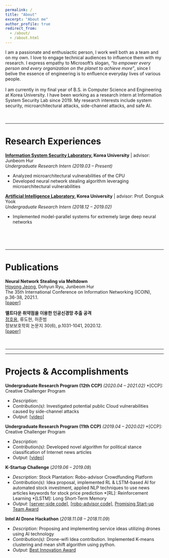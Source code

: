 ```yaml
---
permalink: /
title: "About"
excerpt: "About me"
author_profile: true
redirect_from: 
  - /about/
  - /about.html
---
```


I am a passionate and enthusiactic person, I work well both as a team and on my own. I love to engage technical audiences to influence them with my research. I express empathy to Microsoft’s slogan, *“to empower every person and every organization on the planet to achieve more”*, since I belive the essence of engineering is to enfluence everyday lives of various people.<br>
<br>
I am currently in my final year of B.S. in Computer Science and Engineering at Korea University. I have been working as a research intern at Information System Security Lab since 2019. My research interests include system security, microarchitectural attacks, side-channel attacks, and safe AI.
<br>
<br><br>

---
# Research Experiences
**[Information System Security Laboratory](http://isslab.korea.ac.kr/), Korea University** | advisor: Junbeom Hur<br>
_Undergraduate Research Intern (2019.03 – Present)_<br>
- Analyzed microarchitectural vulnerabilities of the CPU
- Developed neural network stealing algorithm leveraging microarchitectural vulnerabilities

**[Artificial Intelligence Laboratory](http://ai.korea.ac.kr/), Korea University** | advisor: Prof. Dongsuk Yook<br>
_Undergraduate Research Intern (2018.12 – 2019.02)_<br>
- Implemented model-parallel systems for extremely large deep neural networks
<br>
<br><br>

---
# Publications
**Neural Network Stealing via Meltdown**<br>
<u>Hoyong Jeong</u>, Dohyun Ryu, Junbeom Hur<br>
The 35th International Conference on Information Networking (ICOIN), p.36-38, 2021.1.<br>
[[paper]](https://ieeexplore.ieee.org/abstract/document/9333926)

**멜트다운 취약점을 이용한 인공신경망 추출 공격**<br>
<u>정호용</u>, 류도현, 허준범<br>
정보보호학회 논문지 30(6), p.1031-1041, 2020.12.<br>
[[paper]](https://www.dbpia.co.kr/pdf/pdfView.do?nodeId=NODE10510254)
<br>
<br><br>

---

<hr style="border:4px black"> </hr>

# Projects & Accomplishments

**Undergraduate Research Program (12th CCP)**  _(2020.04 – 2021.02)_
*[CCP]: Creative Challenger Program
- _Description_: 
- _Contribution(s)_: Investigated potential public Cloud vulnerabilities caused by side-channel attacks
- _Output_: [[video]](https://)

**Undergraduate Research Program (11th CCP)**  _(2019.04 – 2020.02)_
*[CCP]: Creative Challenger Program
- _Description_:
- _Contribution(s)_: Developed novel algorithm for political stance classification of Internet news articles  
- _Output_: [[video]](https://youtu.be/mPty8IovFVo)

**K-Startup Challenge**  (_2019.06 – 2019.08_)
-   _Description:_  Stock Plantation: Robo-advisor Crowdfunding Platform
-   _Contribution(s):_  Idea proposal, implemented RL & LSTM-based AI for automated stock investment, applied NLP techniques to use news articles keywords for stock price prediction
*[RL]: Reinforcement Learning
*[LSTM]: Long Short-Term Memory
-   _Output:_  [[server-side code]](https://github.com/hanjae-jea/fintech), [[robo-advisor code]](https://github.com/yongari38/Stock-Plantation), [Promising Start-up Team Award](https://wkddydpf.github.io/attaches/kstart.pdf)

**Intel AI Drone Hackathon**  (_2018.11.08 – 2018.11.09_)
-   _Description:_  Proposing and implementing service ideas utilizing drones using AI technology
-   _Contribution(s):_  Drone-wifi Idea contribution. Implemented K-means clustering and mean shift algorithm using python.
-   _Output:_  [Best Innovation Award](https://wkddydpf.github.io/attaches/intel.pdf)
